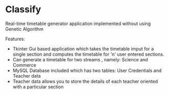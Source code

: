 # Classify
Real-time timetable generator application implemented without using Genetic Algorithm

Features:
- Tkinter Gui based application which takes the timetable imput for a single section and computes the timetable for  'n' user entered sections.
- Can generate a timetable for two streams , namely: Science and Commerce
- MySQL Database included which has two tables: User Credentials and Teacher data
- Teacher data allows you to store the details of each teacher oriented with a particular section
